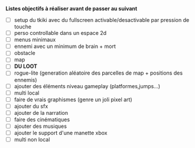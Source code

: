 **Listes objectifs à réaliser avant de passer au suivant**

- [ ] setup du tkiki avec du fullscreen activable/desactivable par pression de touche
- [ ] perso controllable dans un espace 2d
- [ ] menus minimaux
- [ ] ennemi avec un minimum de brain + mort
- [ ] obstacle
- [ ] map
- [ ] **DU LOOT**
- [ ] rogue-lite (generation aléatoire des parcelles de map + positions des ennemis)
- [ ] ajouter des éléments niveau gameplay (platformes,jumps...)
- [ ] multi local
- [ ] faire de vrais graphismes (genre un joli pixel art)
- [ ] ajouter du sfx
- [ ] ajouter de la narration
- [ ] faire des cinématiques
- [ ] ajouter des musiques
- [ ] ajouter le support d'une manette xbox
- [ ] multi non local
